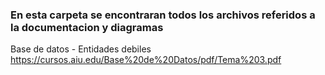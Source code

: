 ### En esta carpeta se encontraran todos los archivos referidos a la documentacion y diagramas

Base de datos - Entidades debiles 
https://cursos.aiu.edu/Base%20de%20Datos/pdf/Tema%203.pdf
